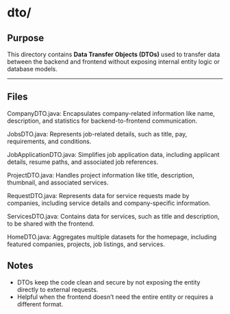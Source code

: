 # dto/

## Purpose
This directory contains **Data Transfer Objects (DTOs)** used to transfer data between the backend and frontend without exposing internal entity logic or database models.

---

## Files

CompanyDTO.java: Encapsulates company-related information like name, description, and statistics for backend-to-frontend communication.

JobsDTO.java: Represents job-related details, such as title, pay, requirements, and conditions.

JobApplicationDTO.java: Simplifies job application data, including applicant details, resume paths, and associated job references.

ProjectDTO.java: Handles project information like title, description, thumbnail, and associated services.

RequestDTO.java: Represents data for service requests made by companies, including service details and company-specific information.

ServicesDTO.java: Contains data for services, such as title and description, to be shared with the frontend.

HomeDTO.java: Aggregates multiple datasets for the homepage, including featured companies, projects, job listings, and services.

## Notes
- DTOs keep the code clean and secure by not exposing the entity directly to external requests.
- Helpful when the frontend doesn’t need the entire entity or requires a different format.
